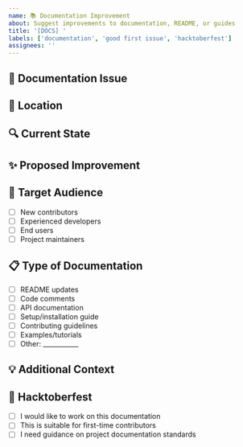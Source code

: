 ```yaml
---
name: 📚 Documentation Improvement
about: Suggest improvements to documentation, README, or guides
title: '[DOCS] '
labels: ['documentation', 'good first issue', 'hacktoberfest']
assignees: ''
---
```


## 📖 Documentation Issue
<!-- What documentation needs to be improved, added, or fixed? -->

## 📍 Location
<!-- Where is this documentation located? (file path, section, etc.) -->

## 🔍 Current State
<!-- What is currently documented (if anything)? -->

## ✨ Proposed Improvement
<!-- What should be changed, added, or removed? -->

## 🎯 Target Audience
<!-- Who would benefit from this documentation improvement? -->
- [ ] New contributors
- [ ] Experienced developers
- [ ] End users
- [ ] Project maintainers

## 📋 Type of Documentation
- [ ] README updates
- [ ] Code comments
- [ ] API documentation
- [ ] Setup/installation guide
- [ ] Contributing guidelines
- [ ] Examples/tutorials
- [ ] Other: ___________

## 💡 Additional Context
<!-- Any additional information that might be helpful -->

## 🎃 Hacktoberfest
- [ ] I would like to work on this documentation
- [ ] This is suitable for first-time contributors
- [ ] I need guidance on project documentation standards